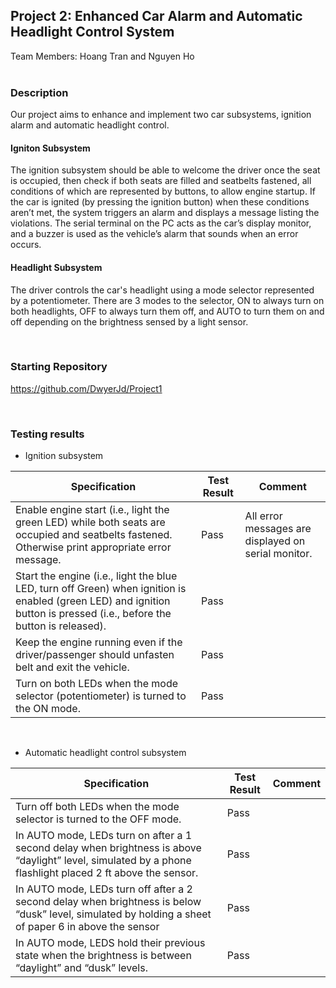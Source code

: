 ## Project 2: Enhanced Car Alarm and Automatic Headlight Control System
Team Members: Hoang Tran and Nguyen Ho
<br/>
<br/>

### Description
Our project aims to enhance and implement two car subsystems, ignition alarm and automatic headlight control.

#### Igniton Subsystem
The ignition subsystem should be able to welcome the driver once the seat is occupied, then check if both seats are filled and seatbelts fastened, all conditions of which are represented by buttons, to allow engine startup. If the car is ignited (by pressing the ignition button) when these conditions aren’t met, the system triggers an alarm and displays a message listing the violations. The serial terminal on the PC acts as the car’s display monitor,  and a buzzer is used as the vehicle’s alarm that sounds when an error occurs. 


#### Headlight Subsystem
The driver controls the car's headlight using a mode selector represented by a potentiometer. There are 3 modes to the selector, ON to always turn on both headlights, OFF to always turn them off, and AUTO to turn them on and off depending on the brightness sensed by a light sensor. 

<br/>

### Starting Repository
https://github.com/DwyerJd/Project1

<br/>

### Testing results
- Ignition subsystem

| Specification | Test Result | Comment |
|----------|----------|----------|
| Enable engine start (i.e., light the green LED) while both seats are occupied and seatbelts fastened. Otherwise print appropriate error message.    | Pass   | All error messages are displayed on serial monitor. | | | 
| Start the engine (i.e., light the blue LED, turn off Green) when ignition is enabled (green LED) and ignition button is pressed  (i.e., before the button is released).   | Pass   | | |
| Keep the engine running even if the driver/passenger should unfasten belt and exit the vehicle.| Pass | | |
| Turn on both LEDs when the mode selector (potentiometer) is turned to the ON mode. | Pass | | |

<br/>

- Automatic headlight control subsystem

| Specification | Test Result | Comment |
|----------|----------|----------|
| Turn off both LEDs when the mode selector is turned to the OFF mode. | Pass | | | 
| In AUTO mode, LEDs turn on after a 1 second delay when brightness is above “daylight” level, simulated by a phone flashlight placed 2 ft above the sensor. | Pass| | |
| In AUTO mode, LEDs turn off after a 2 second delay when brightness is below “dusk” level, simulated by holding a sheet of paper 6 in above the sensor | Pass | | |
| In AUTO mode, LEDS hold their previous state when the brightness is between “daylight” and “dusk” levels. | Pass | | |


